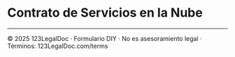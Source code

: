 # Contrato de Servicios en la Nube

---
© 2025 123LegalDoc · Formulario DIY · No es asesoramiento legal · Términos: 123LegalDoc.com/terms
